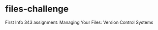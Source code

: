 files-challenge
===============

First Info 343 assignment: Managing Your Files: Version Control Systems
